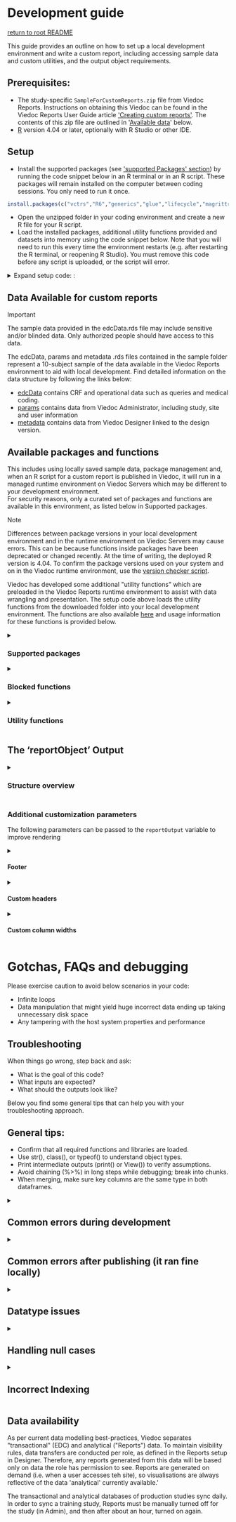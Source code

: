 # Development guide
[return to root README](./README.md)

This guide provides an outline on how to set up a local development environment and write a custom report, including accessing sample data and custom utilities, and the output object requirements. 

## Prerequisites:
- The study-specific `SampleForCustomReports.zip` file from Viedoc Reports. Instructions on obtaining this Viedoc can be found in the Viedoc Reports User Guide article ['Creating custom reports'](https://help.viedoc.net/c/8a3600/6e9c82/). The contents of this zip file are outlined in '[Available data](#available-datavalid-inputs)'
 below. 
- [R](https://posit.co/downloads/) version 4.04 or later, optionally with R Studio or other IDE.

## Setup

- Install the supported packages (see ['supported Packages' section](#supported-packages)) by running the code snippet below in an R terminal or in an R script. These packages will remain installed on the computer between coding sessions. You only need to run it once.
```R
install.packages(c("vctrs","R6","generics","glue","lifecycle","magrittr","tibble","ellipsis","pillar","crayon","pkgconfig","tidyselect","purrr","Rcpp","tidyr","dplyr","rlang","lubridate","stringr","stringi","plotly","survival","xml2"))
```
- Open the unzipped folder in your coding environment and create a new R file for your R script.
- Load the installed packages, additional utility functions provided and datasets into memory using the code snippet below. Note that you will need to run this every time the environment restarts (e.g. after restarting the R terminal, or reopening R Studio). You must remove this code before any script is uploaded, or the script will error.

<details> <summary> Expand setup code: :</summary>

```R
library(vctrs)
library(R6)
library(generics)
library(glue)
library(lifecycle)
library(magrittr)
library(tibble)
library(ellipsis)
library(pillar)
library(crayon)
library(pkgconfig)
library(tidyselect)
library(purrr)
library(Rcpp)
library(tidyr)
library(dplyr)
library(rlang)
library(lubridate)
library(stringr)
library(stringi)
library(plotly)
library(survival)
library(xml2)

# setwd("C:\\Users\\SvenSvensson\\Downloads\\SampleForCustomReports") # typically not necessary in R Studio
source("utilityFunctions.R", local = T)
edcData <- readRDS("edcData.rds")
params <- readRDS("params.rds")
metadata <- readRDS("metadata.rds")
```
</details>

## Data Available for custom reports 

> [!Important]
> The sample data provided in the edcData.rds file may include sensitive and/or blinded data. Only authorized people should have access to this data.

The edcData, params and metadata .rds files contained in the sample folder represent a 10-subject sample of the data available in the Viedoc Reports environment to aid with local development. Find detailed information on the data structure by following the links below:
- [edcData](./data_obj/edcData.md) contains CRF and operational data such as queries and medical coding. 
- [params](./data_obj/params.md) contains data from Viedoc Administrator, including study, site and user information
- [metadata](./data_obj/metadata.md) contains data from Viedoc Designer linked to the design version.


## Available packages and functions

This includes using locally saved sample data, package management and, when an R script for a custom report is published in Viedoc, it will run in a managed runtime environment on Viedoc Servers which may be different to your development environment.  
For security reasons, only a curated set of packages and functions are available in this environment, as listed below in Supported packages. 

> [!Note]  
> Differences between package versions in your local development environment and in the runtime environment on Viedoc Servers may cause errors. This can be because functions inside packages have been deprecated or changed recently.
> At the time of writing, the deployed R version is 4.04. To confirm the package versions used on your system and on in the Viedoc runtime environment, use the [version checker script](../utils/version_checker.R).    

Viedoc has developed some additional "utility functions" which are preloaded in the Viedoc Reports runtime environment to assist with data wrangling and presentation. The setup code above loads the utility functions from the downloaded folder into your local development environment. The functions are also available [here](../utils/utilityFunctions.R) and usage information for these functions is provided below. 

<details> <summary><h3> Supported packages </h3></summary>
    
- vctrs  <br>
- R6  <br>
- generics  <br>
- glue  <br>
- lifecycle  <br>
- magrittr  <br>
- tibble  <br>
- ellipsis  <br>
- pillar  <br>
- crayon  <br>
- pkgconfig  <br>
- tidyselect  <br>
- purrr  <br>
- Rcpp  <br>
- tidyr  <br>
- dplyr  <br>
- rlang  <br>
- lubridate  <br>
- stringr  <br>
- stringi  <br>
- plotly  <br>
- survival  <br>
- xml2  <br>
</details>

<details><summary><h3>Blocked functions</h3></summary>
    
- system <br>
- system2 <br>
- dir.create <br>
- library <br>
- require <br>
- Sys.sleep <br>
- unlink <br>
- file.remove <br>
- file.rename <br>
- tempdir <br>
- detach <br>
- file.copy <br>
- file.create <br>
- file.append <br>
- setwd <br>

> Newly blocked (Viedoc 4.84):
> - source  <br>
> - readLine  <br>
> - scan  <br>
> - readChar  <br>
> - readBin  <br>
> - read.table  <br>
> - read.delim  <br>
> - read.delim2  <br>
> - read.csv  <br>
> - read.csv2  <br>
> - pipe  <br>
> - exec  <br>
> - exec_wait  <br>
> - exec_background  <br>
> - exec_internal  <br>
> - ps  <br>

> Temporarily blocked (Viedoc 4.84), but will be unblocked in 4.85 release  
> - run  <br>
> - process$new  <br>
> - get  <br>
> - do.call  <br>
> - eval  <br>
> - parse  <br>
> - assign  <br>
> - match.fun  <br>
> - call2  <br>
> - evalq  <br>
> - with  <br>
> - getFromNamespac <br>

</details>

<details><summary><h3>Utility functions</h3></summary>  

<details><summary>isValid </summary>  
    
```R
isValid(x)
```

- Purpose: Check whether a value is valid
- Input parameters: any
- Returns logical: 
  - TRUE: 
    - 1. 
      - is not atomic
    - 2. OR
      - is atomic AND 
      - is not null AND 
      - all is not NA AND 
      - is not character or logical when vector contains no empty strings, omitting NA
  - FALSE: 
    - 1. 
      - is atomic AND 
      - is null 
    - 2. OR
      - is atomic AND 
      - is not null AND 
      - all is NA 
    - 3. OR
      - is atomic AND 
      - is not null AND 
      - all is not NA AND
      - is character OR Logical AND vector contains no empty strings when omitting NA

</details>

<details><summary>validLevels </summary>  
    
```R
validLevels(vec, type = "", decreasing = T)
```

- Purpose: Get unique values in a character vector or factor. If the input argument is a factor, unique levels are extracted while dropping the levels that are not present in the input
- Input params:
  - Vec - the character vector or factor from which the unique values should be extracted
  - Type 
     - if type is left blank, the result is sorted alphabetically.
     - if type == 'frequency', the result is sorted based on the frequency of the individual values in the input vector
  - Decreasing 
    - if type is blank, this value is ignored. 
    - If type == "frequency", then this value is used to identify the sort order of the frequency
- Return object
  - if type == "" & input is a factor, returns levels(vec)[levels(vec) %in% unique(vec)]
  - if type == "" & input is not a factor, returns sort(unique(vec))
  - if type == "frequency", returns names(sort(table(vec)[table(vec)!=0], decreasing = decreasing))
  - else returns character(0)

</details>
<details><summary>prepareDataForDisplay</summary>  
    
```R
prepareDataForDisplay(data, forceFactor = c(), forceCharacter = c(), blankText = "(blank)", retainFactor = c()
```

- Purpose: Prepare the data.frame for optimal display via the DT package
- Input parameters:
  - Data - data.frame that should be prepared for display 
  - ForceFactor 
    - a character vector of column names that should be forced as factor field.
    - This can be used to force SiteCode into character, without which it would default to numeric.
    - This will help in an optimal filtering feature for the numeric columns (dropdown instead of range filter)
  - forceCharacter - a character vector of column names that should be forced as character field. 
    - Similar usage as forceFactor where there is a need to force a numeric field into character, but not factorize the data
    - If the column is not listed in this parameter, and if the data contains only numeric value, then the column will be rendered as numeric
  - blankText - value provided in this parameter will be used to replace blank values
  - retainFactor 
    - The function will by default reapply factorization for all the factor fields, character fields (that are not part of forceCharacter),a nd fields that are listed in forceFactor. Hence, for fields that should not lose its assigned factor levels should be listed in this field
- output: data.frame (or same as input data object)

</details>
<details><summary>setNAtoBlank</summary>  

```R
setNAtoBlank(data, replaceWithText = "", forceCharacter = c()
```

- Purpose: Remove all NA fields and replace them with blank or substitute text
- Input parameters
  - data - input data.frame
  - replaceWithText - Substitute text to be used as replacement for blank values
  - forceCharacter - a characer vector of columns names that should be forced to character type instead of numeric
- Output: data.frame

</details>
<details><summary>getLabel</summary>  

```R
getLabel(data)
```    
   
- Purpose: Get the column labels of a data.frame as character vector
- Input parameters: 
  - data - input data.frame
- Output: character vector

</details>
<details><summary>setLabel</summary>  

```R
setLabel(data, labels)
```   

- Purpose: Set the column labels of a data.frame
- Input parameters: 
  - data - input data.frame
- Labels - a list of column labels. The number of columns in the data and the count of labels provided in this parameter should match
- Output: data.frame

</details>
<details><summary>getColumnDefs</summary>  

```R
getColumnDefs(colwidths = NA, data = NA, alignRight = NA, alignLeft = NA, alignCenter = NA)
```

- Purpose: Provide an easy way to define column widths for report outputs. Uses DT package
- Parameters:
  - colwidths - a numeric vector of column widths in pixels. Length of this parameter should match the count of columns in the data for which this will be used. This parameter is ignored if data is provided
  - data - if data if provided, then the column width is calculated based on the data
  - alignRight - a numeric vector of column numbers that should be right-aligned in display
  - alignLeft - a numeric vector of column numbers that should be left-aligned in display
  - alignCenter - a numeric vector of column numbers that should be center-aligned in display
  - NOTE: While using alignRight, alignLeft, or alignCenter, it is suggested to also include colwidths or data parameter for optimal result
- Output: list of column definitions as described in DT package.

</details>
</details>

## The ‘reportObject’ Output 


<details><summary><h3>Structure overview<h3/></summary>

A variable referenced as ‘reportObject’ must be specified in the R script. This object will be used to render the custom reports.
` reportObject’ must be a list of lists - each indexed/named value in the top-level list is itself an indexed list that represents a ‘sub-report’. The index for each sub-report is used as the ‘title’ of the sub-report.
A sub-report contains either a table or a graph object to be rendered. Only one sub-report is visible at a time in Viedoc Reports, and If more than one sub-report is included (i.e. the reportOutput list contains more than one item), a drop-down menu becomes available, populated with the sub-report titles.
Each sub-report list must contain specific indexes/names for the values, as they are used to understand what objects to render. 
- if the object is a table, it must be a data.frame() object labelled "data". 
- if the object is a graph, it must be a plot_ly() object labelled "plot". 
The pseudocode below gives an idea of the structure and the data types required, and additional examples provide information on optional parameters.

```
reportOutput <- list(
"My First Table Report" = list(
    "data"=df
    OR:     
    footer=list(text = "", displayOnly=FALSE),   # Optional
     header= # Optional argument
list
                          firstLevel = c('col1-3', 'col1-3', 'col1-3', 'col4'),
                          secondLevel = c('col1', 'col2', 'col3', 'col4') # Optional for header item
)
    OPTIONAL: columnDefs=getColumnDefs() # see util function below
  ),
"My Plot Report" = list(
    "plot=plot_ly(df),
    footer=list(text = "", displayOnly=FALSE)  # Optional
  ),
"My Second Table Report" = list(
    "data"=…)
)

```

An example of a single table output: 
```R 
reportOutput <- list("Name of output" = list("data" = data.frame()))
``` 

An example of a single graph output: 
```R 
reportOutput <- list("Name of output" = list("data" = plot_ly()))

An example of two outputs:
```R 
reportOutput <- list(
                   "Name of first output" = list("data" = data.frame()),
                   "Name of second output" = list("data" = data.frame())
                 )
```

Two outputs (one data frame and another plotly)
```R 
reportOutput <- list(
                  "Name of first output" = list("data" = data.frame()),
                  "Name of second output" = list("plot" = plot_ly())
                )
```

> [!NOTE] 
> - Custom report supports only plot_ly plots. Please refer to https://plotly.com/r/reference/ for help on plotly plots.
>- Using words other than “data” or “plot” will result in error

</details>

### Additional customization parameters

The following parameters can be passed to the `reportOutput` variable to improve rendering

<details><summary><h4> Footer </h4></summary>

A footer to the output table can be included as given in the below example:

```R 
reportOutput <- list("by Country" = list("data" = data.frame(), footer =list(text = "Additional notes to the table", displayOnly = TRUE)))
```

The footer text can include HTML tags. 
eg. `"This footer text <strong>emphasizes</strong> a word"` renders like this: "This footer text <strong>emphasizes</strong> a word"
- `displayOnly` - an optional logical parameter that affects how the custom report behaves on download. If not specified, defaults to FALSE.
- If `TRUE`, the footer will be displayed, but ignored when the report is downloaded. 
- If `FALSE`, the footer will be included in the download.
For a plot output, if "`displayOnly = FALSE`", then please use plotly `bottommargin` (refer the example code below) to sufficiently display the note in the plot
</details>
<details><summary><h4> Custom headers </h4></summary>

Normally, the data.frame column labels will be used as table header. However, the column labels can be overridden using the header feature as given below:
```R 
newHeader <- list(firstLevel = c("Study", "Country", "Site Code", "SiteName", "Subject", "Screened", "Enrolled", "Candidate", "Ongoing","Completed", "Withdrawn"))
reportOutput <- list("by Country" = list("data" = data.frame(), header =newHeader))
```
Two levels of header can be set for a table as given below:
```R
 twoLevelHeader <- list(
   firstLevel = c("Column 1", "Column 2", rep("Covers Columns 3, 4, 5", 3), "Column 6", "Column 7", rep("Covers Columns 8, 9", 2)),
   secondLevel = c("Column 3", "Column 4", "Column 5", "Column 8", "Column 9")
 )
 reportOutput <- list("by Country" = list("data" = data.frame(), header = twoLevelHeader))
```

The above code will render a header as shown below:

```
--------------------------------------------------------------------------------------------------
                    |     Covers Columns 3, 4, 5     |                     | Covers Columns 8, 9 | 
-------------------------------------------------------------------------------------------------
Column 1 | Column 2 | Column 3 | Column 4 | Column 5 | Column 6 | Column7 | Column 8 | Column 9 | 
-------------------------------------------------------------------------------------------------
```

A single-level header can include HTML tags. 

> [!CAUTION]
> If the wrong number of names are provided for the header parameter, it will revert to the labels included in the table.
</details>

<details><summary><h4> Custom column widths </h4></summary>
The column width can be defined for all or selected columns as give below: 

```R
df <- data.frame() # Output data

widths <- rep(0, ncol(df)) # set all columns to auto width
widths[2] <- 105 # Set 2nd column to 105 px
widths[5] <- 90 # Set 5th column to 90 px
widths[6:11] <- 60 # Set columns 6 to 11 to 60 px

newcolumnDefs <- getColumnDefs(colwidths = widths)

reportOutput <- list(
  "by Country" = list("data" = df, columnDefs =newcolumnDefs)
  )
```
</details>

# Gotchas, FAQs and debugging

Please exercise caution to avoid below scenarios in your code:

- Infinite loops
- Data manipulation that might yield huge incorrect data ending up taking unnecessary disk space
- Any tampering with the host system properties and performance

## Troubleshooting

When things go wrong, step back and ask:
- What is the goal of this code?
- What inputs are expected?
- What should the outputs look like?

Below you find some general tips that can help you with your troubleshooting approach.

## General tips:
- Confirm that all required functions and libraries are loaded.
- Use str(), class(), or typeof() to understand object types.
- Print intermediate outputs (print() or View()) to verify assumptions.
- Avoid chaining (%>%) in long steps while debugging; break into chunks.
- When merging, make sure key columns are the same type in both dataframes.

<details><summary><H2>Common errors during development</H2></summary>
<details><summary><H3>Error: No Package Found</H3></summary>

``` R
Error in library(R6) : there is no package called 'R6'
```
Cause: 
You have not installed the packages. Each package must be installed the first time you work in an R environment.

Fix: see [Setup](./dev_guide.md#setup) above
``` R
install.packages("R6")
```


</details>
<details><summary><H3>Error: Cannot Open File</H3></summary>

``` R
> In file(filename, "r", encoding = encoding) :
>   cannot open file 'utilityFunctions.R': No such file or directory
```
(Likely) cause:
The R terminal is not using the correct directory as the 'working directory'

Fix:
> Ensure that you substitute in the correct path to your R files
```R
setwd("C:\\Users\\JackSpratt\\Downloads\\SampleForCustomReports")
```

</details>
<details><summary><H3>Error: subscript out of bounds</H3></summary>

``` R
> Error in vec[4] : subscript out of bounds
```
Explanation: You tried to access the 4th element of a 3-element vector.
See 
(Likely) cause:
The column or row that you are trying to get doesn't exist. You may be calling the [n+1]th item in a list that is n items long, or using an incorrect column name.


</details>
<details><summary><H3>Error: object of type ‘closure’ is not subsettable</H3></summary>
 
``` R
Error in mean[1] : object of type 'closure' is not subsettable
```
Possible cause:
Cause: A typo (e.g., forgot to add parentheses or had a name clash with a function) resulted in an object being interpreted as a function.

Possible cause: You overrode the built-in mean function with a custom function, then tried to index it as if it were a list or vector. (see [Incorrect Indexing](./dev_guide.md#incorrect-indexing-) below)
Example:
``` R
mean <- function(x) x + 1
mean[1]
```

</details></details>
<details><summary><H2>Common errors after publishing (it ran fine locally) </H2></summary>
Differences to consider besides the functions available those relating to the additional data available in the production environment, specifically with respect to additional/nonstandard datatypes and data and data labels from earlier design versions.

<details><summary><H3>Error: Could not find function</H3></summary>
 
Error:
``` R
> Could not find function "..."
```
(Likely) cause:
You are using a package or function other than ones that are supported by Viedoc Custom Report (see [Supported Packages](https://github.com/viedoc/custom-reports/blob/syllybelle-prune-contents/docs/dev_guide.md#-supported-packages-) above).
Alternatively, you may be using a different version of a package that is supported. Upload [this utility script](https://github.com/viedoc/custom-reports/blob/main/utils/version_checker.R) as a Custom Report to see the package versions that are used by Viedoc Reports.

Fix:
Find an alternative function to achieve the same result, if possible.

</details>
<details><summary><H3>Error: uses the forbidden function</H3></summary>
 
Error:
```R
Custom report code uses the forbidden functions (library). Please check and upload the code again.
```
(Likely) cause:
You have forgotten to comment out or delete the development environment setup code.

Fix:
Ensure any code included to load packages and data is commented out. Check the list of [Forbidden Functions](./dev_guide.md#blocked-functions) above to make sure you're not using a blocked function in your code.

</details>
<details><summary><H3>Error: no applicable method function</H3></summary>

Error:
``` R
no applicable method for [...] applied to an object of class "NULL"
```
(Possible) cause: 
The input form requested contains no data or does not exist.

Fix:
- Ensure there is data for the forms used, and that you are not filtering out all valid cases (see [Handling null cases](https://github.com/viedoc/custom-reports/blob/syllybelle-prune-contents/docs/dev_guide.md#handling-null-cases-) below). Add null checks to your code, to prevent errors if there are no cases
- Confirm that you are not indexing a non-existent column (see [Incorrect Indexing](https://github.com/viedoc/custom-reports/blob/syllybelle-prune-contents/docs/dev_guide.md#incorrect-indexing-) below.)
- Confirm that datatypes are explicitly handled. Production data may introduce new datatypes that are not present in the data sample.

</details>
</details>

<details><summary><h2>Datatype issues </h2></summary>
Datatype issues can often be very insidious, as they can fail 'silently', or masquerade  as other issues.
For example, a mismatch in conditional logic can cause incorrect filtering:
 
 ```R
df <- data.frame(id = c(1, 2, 3), name = c("Alice", "Bob", "Carol"))
df %>% filter(id == "2")  # returns no rows
```

Joining dataframes with mismatched columns can also be an issue.
```R
df1 <- data.frame(id = 1:3)  # integers
df2 <- data.frame(id = c("1", "2", "3"))  # character

inner_join(df1, df2, by = "id")  # returns null
```


 
### Get value from a dataframe as a string
R will return a factor or numeric by default, depending on how the dataframe was created. To ensure a string, use `paste0()` or `as.character()`.

 ```R
item_id <- paste0(df$itemId[1])  # Ensures value is string
# alternatively:
item_id <- as.character(df$itemId[1])

```

### Convert DataFrame Columns to Specific Types
Sometimes, especially after reading from CSVs or APIs, the data types may not be what you expect. Use `mutate(across(...))` for converting multiple columns:
```R
df <- df %>%
  mutate(across(everything(), as.character))  # or as.numeric, as.factor, etc.
```
Use `str(df)` or `glimpse(df)` to confirm column types.

</details>
<details><summary><h2>Handling null cases </h2></summary>

Certain functions will raise errors if they receive a NULL value, instead of an empty dataframe or list. This can often be an issue in Viedoc Reports, but not in your local environment.

It's important to note that if no forms have been completed, they will not be represented in the dataset, so for example, if no adverse events have occurred, `edcData$Forms$AE` will return null.

The way to fix this issue is to create a default object to return.

### Return text if no data is available

 ```R
# example 1: if/else logic
emptyReport <- list("data" = data.frame(EmptyOutput = "No valid subjects."))
valid_subjects  <- edcData$Forms$DM %>% filter(DMSEX != "F")
if (nrow(valid_subjects)> 0 && 
  !is.null(valid_subjects) 
) {
 # ...
} else reportOutput <- list("No report" = emptyReport))

# example 2: functional
output_generator <- function() {
  valid_subjects  <- edcData$Forms$DM %>% filter(DMSEX != "F")
  emptyReport <- list("data" = data.frame(EmptyOutput = "No data available."))
  if (
    is.null(valid_subjects) ||
      nrow(valid_subjects)==0 
   ) return(list("No reports" = emptyReport))
  # ...
}

reportOutput <- output_generator()

```

### Return NA value if source dataframe is empty

 ```R
myFunction <- function(df)
default_value <- NA_character_
if (nrow(df) == 0) {
    return(default_value)
  }
```

### Return empty dataframe if source dataframe is null or empty

 ```R
if(is.null(ae_data) || nrow(ae_data)==0){
  ae_data <- data.frame(matrix(ncol = 6, nrow = 0)) %>%
    mutate(across(!item_3, as.character))
  colnames(ae_data) <- c("SubjectId","SiteName","item_1","item_2","item_3",)
}
```

### Get value based on another column if exists

```R
first_value <- default_value

if(!is.null(df) && nrow(df) > 0){
  if (id_value %in% df$id_column){
    values_where_true <- df %>%
      filter(id_column == id_value) %>%
      select(value_column)
    first_value <- paste0(
      values_where_true[
        order(values_where_true$date_column, decreasing = FALSE),
      ][1]
    )
  }
}
```

</details>
<details><summary><h2>Incorrect Indexing </h2></summary>

Indexing errors are extremely common in R and often result in confusing or misleading behavior.
### Subscript Out of Bounds
This happens when you attempt to access an index that doesn’t exist.

```R
vec <- c(1, 2, 3)
vec[4]  # Error: subscript out of bounds
```
Fix:
Always check the length of your vector or the number of rows/columns:
```R
if (length(vec) >= 4) {
  value <- vec[4]
}
```

### returning a one-row dataframe instead of a value (or vice versa))

- `[[` extracts a single element as a value
- `[` returns a subset of the object (e.g., a one-row dataframe)

```R
df[1]       # returns a one-column dataframe
df[[1]]     # returns the actual values from the first column
```

Accessing Non-existent Columns

```R
df$nonexistent_column  # returns NULL
df[["nonexistent_column"]]  # returns NULL, but can error in some contexts
```
Avoid silent errors by validating column names:

```R

if ("target_column" %in% colnames(df)) {
  val <- df[["target_column"]]
}
```

</details>


## Data availability

As per current data modelling best-practices, Viedoc separates "transactional" (EDC) and analytical ("Reports") data. 
To maintain visibility rules, data transfers are conducted per role, as defined in the Reports setup in Designer. Therefore, any reports generated from this data will be based only on data the role has permission to see. 
Reports are generated on demand (i.e. when a user accesses teh site), so visualisations are always reflective of the data 'analytical' currently available.'

The transactional and analytical databases of production studies sync daily. In order to sync a training study, Reports must be manually turned off for the study (in Admin), and then after about an hour, turned on again.
